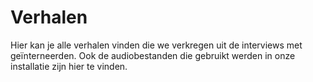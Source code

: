# Verhalen
Hier kan je alle verhalen vinden die we verkregen uit de interviews met geïnterneerden. 
Ook de audiobestanden die gebruikt werden in onze installatie zijn hier te vinden.
